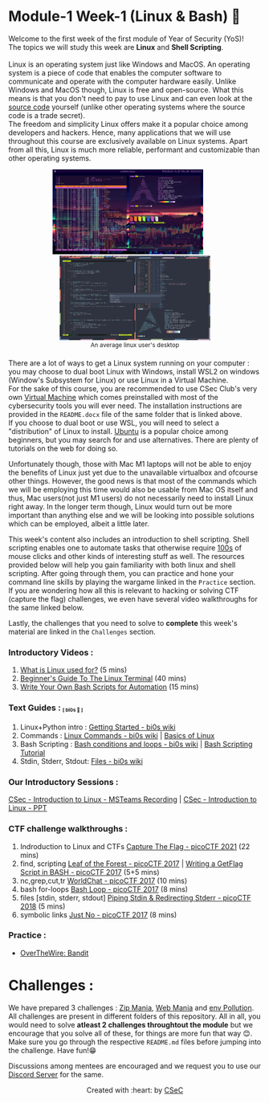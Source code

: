 # Module-1 Week-1 (Linux & Bash) 🐧

Welcome to the first week of the first module of Year of Security (YoS)!</br>
The topics we will study this week are <b>Linux</b> and <b>Shell Scripting</b>. <br>
<br>
Linux is an operating system just like Windows and MacOS. An operating system is a piece of code that enables the computer software to communicate and operate with the computer hardware easily. Unlike Windows and MacOS though, Linux is free and open-source. What this means is that you don't need to pay to use Linux and can even look at the [source code](https://github.com/torvalds/linux) yourself (unlike other operating systems where the source code is a trade secret).<br>
The freedom and simplicity Linux offers make it a popular choice among developers and hackers. Hence, many applications that we will use throughout this course are exclusively available on Linux systems. Apart from all this, Linux is much more reliable, performant and customizable than other operating systems.
<p align="center">
  <img src="1.webp" width="300" />
  &nbsp&nbsp&nbsp&nbsp&nbsp&nbsp
  <img src="2.webp" width="300" /><br>
  <sup>An average linux user's desktop</sup>
</p>

There are a lot of ways to get a Linux system running on your computer : you may choose to dual boot Linux with Windows, install WSL2 on windows (Window's Subsystem for Linux) or use Linux in a Virtual Machine. <br>
For the sake of this course, you are recommended to use CSec Club's very own [Virtual Machine](https://iitbacin-my.sharepoint.com/:f:/g/personal/180050089_iitb_ac_in/Ev9kNTaBIthDm74nWYFeVowB1vSpPSpmxXdLMMTn3dL76Q) which comes preinstalled with most of the cybersecurity tools you will ever need. The installation instructions are provided in the `README.docx` file of the same folder that is linked above. <br>
If you choose to dual boot or use WSL, you will need to select a "distribution" of Linux to install. [Ubuntu](https://ubuntu.com/) is a popular choice among beginners, but you may search for and use alternatives. There are plenty of tutorials on the web for doing so.<br>

Unfortunately though, those with Mac M1 laptops will not be able to enjoy the benefits of Linux just yet due to the unavailable virtualbox and ofcourse other things.
However, the good news is that most of the commands which we will be employing this time would also be usable from Mac OS itself and thus, Mac users(not just M1 users) do not
necessarily need to install Linux right away. In the longer term though, Linux would turn out be more important than anything else and we will be looking into possible
solutions which can be employed, albeit a little later.

This week's content also includes an introduction to shell scripting. Shell scripting enables one to automate tasks that otherwise require [100s](https://www.youtube.com/watch?v=K19COVM5XuA) of mouse clicks and other kinds of interesting stuff as well. The resources provided below will help you gain familiarity with both linux and shell scripting. After going through them, you can practice and hone your command line skills by playing the wargame linked in the `Practice` section. If you are wondering how all this is relevant to hacking or solving CTF (capture the flag) challenges, we even have several video walkthroughs for the same linked below. <br>

Lastly, the challenges that you need to solve to **complete** this week's material are linked in the `Challenges` section.

### Introductory Videos : 
1. [What is Linux used for?](https://www.youtube.com/watch?v=YA-3NI_Lfns)  (5 mins)
2. [Beginner's Guide To The Linux Terminal](https://www.youtube.com/watch?v=s3ii48qYBxA) (40 mins)
3. [Write Your Own Bash Scripts for Automation](https://www.youtube.com/watch?v=PPQ8m8xQAs8) (15 mins)

### Text Guides : <sub><sup><sub>[ bi0s 🙏 ]</sub></sup></sub>
1. Linux+Python intro  : [Getting Started - bi0s wiki](https://wiki.bi0s.in/basics/intro/) 
2. Commands : [Linux Commands - bi0s wiki](https://wiki.bi0s.in/basics/linux_commands/) | [Basics of Linux](https://d00mfist.gitbooks.io/ctf/content/basics_of_linux.html)
3. Bash Scripting : [Bash conditions and loops - bi0s wiki](https://wiki.bi0s.in/basics/one_liners/) | [Bash Scripting Tutorial](https://ryanstutorials.net/bash-scripting-tutorial/)
4. Stdin, Stderr, Stdout: [Files - bi0s wiki](https://wiki.bi0s.in/basics/files/)

### Our Introductory Sessions : 
[CSec - Introduction to Linux - MSTeams Recording](https://iitbacin.sharepoint.com/sites/CSecClub/Shared%20Documents/Forms/AllItems.aspx?FolderCTID=0x012000AE7DBDF52AA7E4479C2DEFD6FD00A9F1&id=%2Fsites%2FCSecClub%2FShared%20Documents%2FGeneral%2FRecordings%2FIntroductory%20Workshop%20%5F1%20%5F%20Introduction%20to%20Linux%2D20211229%5F180735%2DMeeting%20Recording%2Emp4&parent=%2Fsites%2FCSecClub%2FShared%20Documents%2FGeneral%2FRecordings) |
[CSec - Introduction to Linux - PPT](https://iitbacin.sharepoint.com/sites/CSecClub/Shared%20Documents/Forms/AllItems.aspx?FolderCTID=0x012000AE7DBDF52AA7E4479C2DEFD6FD00A9F1&id=%2Fsites%2FCSecClub%2FShared%20Documents%2FGeneral%2FLinux%5FIntro%5FSession%5F29%2D12%2D21)

### CTF challenge walkthroughs : 
1. Indroduction to Linux and CTFs [Capture The Flag - picoCTF 2021](https://www.youtube.com/watch?v=P07NH5F-t3s) (22 mins)
2. find, scripting [Leaf of the Forest - picoCTF 2017](https://www.youtube.com/watch?v=uXAhcrXuPwI) | [Writing a GetFlag Script in BASH - picoCTF 2017](https://www.youtube.com/watch?v=94UKnT83_Vg) (5+5 mins)
3. nc,grep,cut,tr [WorldChat - picoCTF 2017](https://www.youtube.com/watch?v=5WCK51Oj6iE) (10 mins)
4. bash for-loops [Bash Loop - picoCTF 2017](https://www.youtube.com/watch?v=1i_HysJ4RXM) (8 mins)
5. files \[stdin, stderr, stdout\] [Piping Stdin & Redirecting Stderr - picoCTF 2018](https://www.youtube.com/watch?v=_eNqR96OLCQ) (5 mins)
6. symbolic links [Just No - picoCTF 2017](https://www.youtube.com/watch?v=IicZGJM2kv8) (8 mins)
    
### Practice :
- [OverTheWire: Bandit](https://overthewire.org/wargames/bandit/)



# Challenges :
We have prepared 3 challenges : [Zip Mania](challenge-1), [Web Mania](challenge-2) and [env Pollution](challenge-3). All challenges are present in different folders of this
repository. All in all, you would need to solve **atleast 2 challenges throughtout the module** but we encourage that you solve all of these, for things are more fun that way
😊. Make sure you go through the respective `README.md` files before jumping into the challenge. Have fun!😁

Discussions among mentees are encouraged and we request you to use our [Discord Server](https://discord.gg/nnpCPsUrYV) for the same.
<p align="center">Created with :heart: by <a href="https://linktr.ee/csec.iitb">CSeC</a></p>

